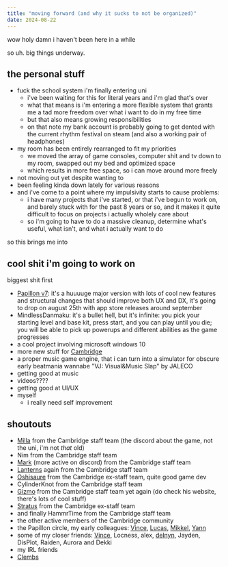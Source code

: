 ```yaml
---
title: "moving forward (and why it sucks to not be organized)"
date: 2024-08-22
---
```


wow holy damn i haven't been here in a while

so uh. big things underway.

## the personal stuff

* fuck the school system i'm finally entering uni
  * i've been waiting for this for literal years and i'm glad that's over
  * what that means is i'm entering a more flexible system that grants me a tad more freedom over what i want to do in my free time
  * but that also means growing responsibilities
  * on that note my bank account is probably going to get dented with the current rhythm festival on steam (and also a working pair of headphones)
* my room has been entirely rearranged to fit my priorities
  * we moved the array of game consoles, computer shit and tv down to my room, swapped out my bed and optimized space
  * which results in more free space, so i can move around more freely
* not moving out yet despite wanting to
* been feeling kinda down lately for various reasons
* and i've come to a point where my impulsivity starts to cause problems:
  * i have many projects that i've started, or that i've begun to work on, and barely stuck with for the past 8 years or so, and it makes it quite difficult to focus on projects i actually wholely care about
  * so i'm going to have to do a massive cleanup, determine what's useful, what isn't, and what i actually want to do

so this brings me into

## cool shit i'm going to work on

biggest shit first

* [Papillon v7](https://getpapillon.xyz/): it's a huuuuge major version with lots of cool new features and structural changes that should improve both UX and DX, it's going to drop on august 25th with app store releases around september
* MindlessDanmaku: it's a bullet hell, but it's infinite: you pick your starting level and base kit, press start, and you can play until you die; you will be able to pick up powerups and different abilities as the game progresses
* a cool project involving microsoft windows 10
* more new stuff for [Cambridge](https://t-sp.in/cambridge)
* a proper music game engine, that i can turn into a simulator for obscure early beatmania wannabe "VJ: Visual&Music Slap" by JALECO
* getting good at music
* videos????
* getting good at UI/UX
* myself
  * i really need self improvement

## shoutouts

* [Milla](https://github.com/MillaBasset) from the Cambridge staff team (the discord about the game, not the uni, i'm not *that* old)
* Nim from the Cambridge staff team
* [Mark](https://twitter.com/MarkGamed7794) (more active on discord) from the Cambridge staff team
* [Lanterns](https://rockett.space) again from the Cambridge staff team
* [Oshisaure](https://twitter.com/oshisaure) from the Cambridge ex-staff team, quite good game dev
* CylinderKnot from the Cambridge staff team
* [Gizmo](https://gizmo4487.dev) from the Cambridge staff team yet again (do check his website, there's lots of cool stuff)
* [Stratus](https://chronosaga.neocities.org/) from the Cambridge ex-staff team
* and finally HammrTime from the Cambridge staff team
* the other active members of the Cambridge community
* the Papillon circle, my early colleagues: [Vince](https://vincelinise.com), [Lucas](https://tryon-lab.fr/), [Mikkel](https://github.com/Vexcited), [Yann](https://github.com/yannouuuu)
* some of my closer friends: [Vince](https://vincelinise.com), Locness, alex, [delnyn](https://delnyn.neocities.org), Jayden, DisPlot, Raiden, Aurora and Dekki
* my IRL friends
* [Clembs](https://clembs.com)